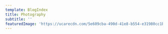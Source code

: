 ```yaml
---
template: BlogIndex
title: Photography
subtitle: ''
featuredImage: 'https://ucarecdn.com/5e609cba-490d-41e8-b554-e31980cc1b3e/'
---
```



